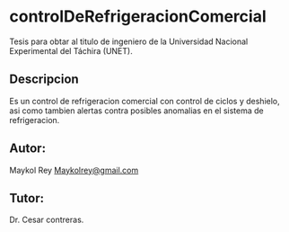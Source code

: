 # controlDeRefrigeracionComercial

Tesis para obtar al titulo de ingeniero de la Universidad Nacional Experimental del Táchira (UNET).

## Descripcion

Es un control de refrigeracion comercial con control de ciclos y deshielo, asi como tambien alertas contra posibles anomalias en el sistema de refrigeracion.

## Autor:

Maykol Rey Maykolrey@gmail.com

## Tutor:

Dr. Cesar contreras.

